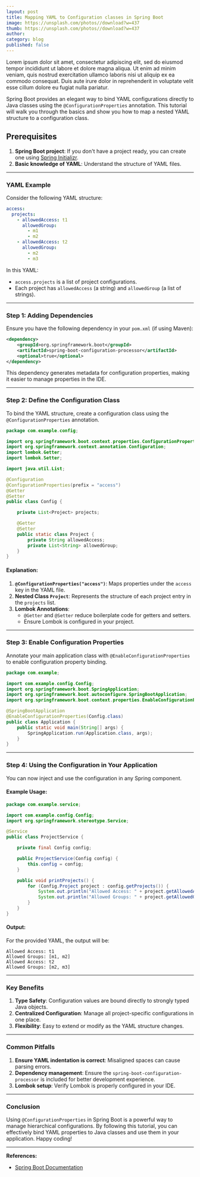 ```yaml
---
layout: post
title: Mapping YAML to Configuration classes in Spring Boot
image: https://unsplash.com/photos//download?w=437
thumb: https://unsplash.com/photos//download?w=437
author: 
category: blog
published: false
---
```


Lorem ipsum dolor sit amet, consectetur adipiscing elit, sed do eiusmod tempor incididunt ut labore et dolore magna aliqua. Ut enim ad minim veniam, quis nostrud exercitation ullamco laboris nisi ut aliquip ex ea commodo consequat. Duis aute irure dolor in reprehenderit in voluptate velit esse cillum dolore eu fugiat nulla pariatur.<!-- truncate_here -->

Spring Boot provides an elegant way to bind YAML configurations directly to Java classes using the `@ConfigurationProperties` annotation. This tutorial will walk you through the basics and show you how to map a nested YAML structure to a configuration class.

## Prerequisites
1. **Spring Boot project**: If you don't have a project ready, you can create one using [Spring Initializr](https://start.spring.io/).
2. **Basic knowledge of YAML**: Understand the structure of YAML files.

---

### YAML Example
Consider the following YAML structure:

```yaml
access:
  projects:
    - allowedAccess: t1
      allowedGroup: 
        - m1
        - m2
    - allowedAccess: t2
      allowedGroup: 
        - m2
        - m3
```

In this YAML:
- `access.projects` is a list of project configurations.
- Each project has `allowedAccess` (a string) and `allowedGroup` (a list of strings).

---

### Step 1: Adding Dependencies
Ensure you have the following dependency in your `pom.xml` (if using Maven):

```xml
<dependency>
    <groupId>org.springframework.boot</groupId>
    <artifactId>spring-boot-configuration-processor</artifactId>
    <optional>true</optional>
</dependency>
```

This dependency generates metadata for configuration properties, making it easier to manage properties in the IDE.

---

### Step 2: Define the Configuration Class
To bind the YAML structure, create a configuration class using the `@ConfigurationProperties` annotation.

```java
package com.example.config;

import org.springframework.boot.context.properties.ConfigurationProperties;
import org.springframework.context.annotation.Configuration;
import lombok.Getter;
import lombok.Setter;

import java.util.List;

@Configuration
@ConfigurationProperties(prefix = "access")
@Getter
@Setter
public class Config {

    private List<Project> projects;

    @Getter
    @Setter
    public static class Project {
        private String allowedAccess;
        private List<String> allowedGroup;
    }
}
```

#### Explanation:
1. **`@ConfigurationProperties("access")`**: Maps properties under the `access` key in the YAML file.
2. **Nested Class `Project`**: Represents the structure of each project entry in the `projects` list.
3. **Lombok Annotations**:
   - `@Getter` and `@Setter` reduce boilerplate code for getters and setters.
   - Ensure Lombok is configured in your project.

---

### Step 3: Enable Configuration Properties
Annotate your main application class with `@EnableConfigurationProperties` to enable configuration property binding.

```java
package com.example;

import com.example.config.Config;
import org.springframework.boot.SpringApplication;
import org.springframework.boot.autoconfigure.SpringBootApplication;
import org.springframework.boot.context.properties.EnableConfigurationProperties;

@SpringBootApplication
@EnableConfigurationProperties(Config.class)
public class Application {
    public static void main(String[] args) {
        SpringApplication.run(Application.class, args);
    }
}
```

---

### Step 4: Using the Configuration in Your Application
You can now inject and use the configuration in any Spring component.

#### Example Usage:

```java
package com.example.service;

import com.example.config.Config;
import org.springframework.stereotype.Service;

@Service
public class ProjectService {

    private final Config config;

    public ProjectService(Config config) {
        this.config = config;
    }

    public void printProjects() {
        for (Config.Project project : config.getProjects()) {
            System.out.println("Allowed Access: " + project.getAllowedAccess());
            System.out.println("Allowed Groups: " + project.getAllowedGroup());
        }
    }
}
```

#### Output:
For the provided YAML, the output will be:

```
Allowed Access: t1
Allowed Groups: [m1, m2]
Allowed Access: t2
Allowed Groups: [m2, m3]
```

---

### Key Benefits
1. **Type Safety**: Configuration values are bound directly to strongly typed Java objects.
2. **Centralized Configuration**: Manage all project-specific configurations in one place.
3. **Flexibility**: Easy to extend or modify as the YAML structure changes.

---

### Common Pitfalls
1. **Ensure YAML indentation is correct**: Misaligned spaces can cause parsing errors.
2. **Dependency management**: Ensure the `spring-boot-configuration-processor` is included for better development experience.
3. **Lombok setup**: Verify Lombok is properly configured in your IDE.

---

### Conclusion
Using `@ConfigurationProperties` in Spring Boot is a powerful way to manage hierarchical configurations. By following this tutorial, you can effectively bind YAML properties to Java classes and use them in your application. Happy coding!

---

**References:**
- [Spring Boot Documentation](https://docs.spring.io/spring-boot/docs/current/reference/htmlsingle/)
